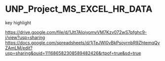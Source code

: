 # UNP_Project_MS_EXCEL_HR_DATA

key highlight




https://drive.google.com/file/d/1Jtt7AIoiyomvVM7Kzv072wS7pfghc9-j/view?usp=sharing
https://docs.google.com/spreadsheets/d/1jTeJWl0vBkPsoyrnbR9ZhtemqQyZAmLM/edit?usp=sharing&ouid=111686582308589482426&rtpof=true&sd=true
